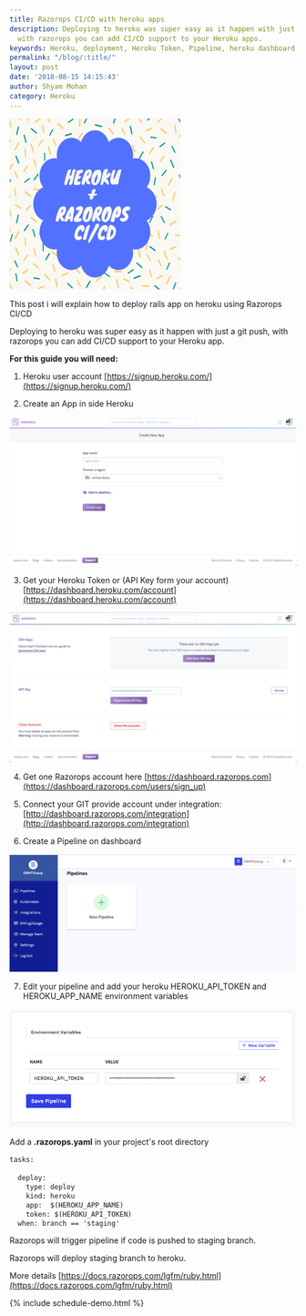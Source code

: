 ```yaml
---
title: Razorops CI/CD with heroku apps
description: Deploying to heroku was super easy as it happen with just a git push,
  with razorops you can add CI/CD support to your Heroku apps.
keywords: Heroku, deployment, Heroku Token, Pipeline, heroku dashboard
permalink: "/blog/:title/"
layout: post
date: '2018-08-15 14:15:43'
author: Shyam Mohan
category: Heroku
---
```


<img src="/images/blog/deploy-on-heroku-with-razorops.png" width="300" height="300" />

This post i will explain how to deploy rails app on heroku using Razorops CI/CD

Deploying to heroku was super easy as it happen with just a git push, with razorops you can add CI/CD support to your Heroku app.

**For this guide you will need:**

1) Heroku user account [https://signup.heroku.com/](https://signup.heroku.com/)

2) Create an App in side Heroku 

![](/images/blog/heroku-create-new-app.png)

3) Get your Heroku Token or (API Key form your account)  [https://dashboard.heroku.com/account](https://dashboard.heroku.com/account)

![](/images/blog/heroku-api-key.png)

4) Get one Razorops account here [https://dashboard.razorops.com](https://dashboard.razorops.com/users/sign_up)

5) Connect your GIT provide account under integration: 
[http://dashboard.razorops.com/integration](http://dashboard.razorops.com/integration)

6) Create a Pipeline on dashboard

![](/images/blog/razorops-pipeline.png)


7) Edit your pipeline and add your heroku HEROKU_API_TOKEN and HEROKU_APP_NAME environment variables

![](/images/blog/edit-razorops-pipeline.png)

Add a **.razorops.yaml** in your project's root directory 

```
tasks:

  deploy:
    type: deploy
    kind: heroku
    app:  $(HEROKU_APP_NAME)
    token: $(HEROKU_API_TOKEN)
  when: branch == 'staging'

```

Razorops will trigger pipeline if code is pushed to staging branch. 

Razorops will deploy staging branch to heroku. 

More details [https://docs.razorops.com/lgfm/ruby.html](https://docs.razorops.com/lgfm/ruby.html)


{% include schedule-demo.html %}
